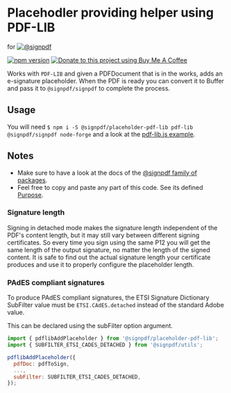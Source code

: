# Placehodler providing helper using PDF-LIB

for [![@signpdf](https://raw.githubusercontent.com/vbuch/node-signpdf/master/resources/logo-horizontal.svg?sanitize=true)](https://github.com/vbuch/node-signpdf/)

[![npm version](https://badge.fury.io/js/@signpdf%2Fplaceholder-pdf-lib.svg)](https://badge.fury.io/js/@signpdf%2Fplaceholder-pdf-lib)
[![Donate to this project using Buy Me A Coffee](https://img.shields.io/badge/buy%20me%20a%20coffee-donate-yellow.svg)](https://buymeacoffee.com/vbuch)

Works with `PDF-LIB` and given a PDFDocument that is in the works, adds an e-signature placeholder. When the PDF is ready you can convert it to Buffer and pass it to `@signpdf/signpdf` to complete the process.

## Usage

You will need `$ npm i -S @signpdf/placeholder-pdf-lib pdf-lib @signpdf/signpdf node-forge` and a look at the [pdf-lib.js example](/packages/examples/src/pdf-lib.js).

## Notes

* Make sure to have a look at the docs of the [@signpdf family of packages](https://github.com/vbuch/node-signpdf/).
* Feel free to copy and paste any part of this code. See its defined [Purpose](https://github.com/vbuch/node-signpdf#purpose).

### Signature length

Signing in detached mode makes the signature length independent of the PDF's content length, but it may still vary between different signing certificates. So every time you sign using the same P12 you will get the same length of the output signature, no matter the length of the signed content. It is safe to find out the actual signature length your certificate produces and use it to properly configure the placeholder length.

### PAdES compliant signatures

To produce PAdES compliant signatures, the ETSI Signature Dictionary SubFilter value must be `ETSI.CAdES.detached` instead of the standard Adobe value.

This can be declared using the subFilter option argument.

```js
import { pdflibAddPlaceholder } from '@signpdf/placeholder-pdf-lib';
import { SUBFILTER_ETSI_CADES_DETACHED } from '@signpdf/utils';

pdflibAddPlaceholder({
  pdfDoc: pdfToSign,
  ...,
  subFilter: SUBFILTER_ETSI_CADES_DETACHED,
});
```
